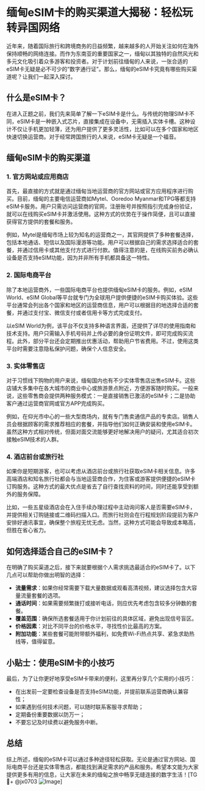# 缅甸eSIM卡的购买渠道大揭秘：轻松玩转异国网络

近年来，随着国际旅行和跨境商务的日益频繁，越来越多的人开始关注如何在海外保持顺畅的网络连接。而作为东南亚的重要国家之一，缅甸以其独特的自然风光和多元文化吸引着众多游客和投资者。对于计划前往缅甸的人来说，一张合适的eSIM卡无疑是必不可少的“数字通行证”。那么，缅甸的eSIM卡究竟有哪些购买渠道呢？让我们一起深入探讨。

## 什么是eSIM卡？

在进入正题之前，我们先来简单了解一下eSIM卡是什么。与传统的物理SIM卡不同，eSIM卡是一种嵌入式芯片，直接集成在设备中，无需插入实体卡槽。这种设计不仅让手机更加轻薄，还为用户提供了更多灵活性，比如可以在多个国家和地区快速切换运营商。对于经常跨国旅行的人来说，eSIM卡无疑是一个福音。

## 缅甸eSIM卡的购买渠道

### 1. 官方网站或应用商店

首先，最直接的方式就是通过缅甸当地运营商的官方网站或官方应用程序进行购买。目前，缅甸的主要电信运营商如Mytel、Ooredoo Myanmar和TPG等都支持eSIM卡服务。用户只需访问运营商的官网，注册账号并按照指引完成身份验证，就可以在线购买eSIM卡并激活使用。这种方式的优势在于操作简便，且可以直接获得官方提供的套餐和服务。

例如，Mytel是缅甸市场上较为知名的运营商之一，其官网提供了多种套餐选择，包括本地通话、短信以及国际漫游等功能。用户可以根据自己的需求选择适合的套餐，并通过信用卡或其他支付方式进行付款。值得注意的是，在线购买前务必确认设备是否支持eSIM功能，因为并非所有手机都具备这一特性。

### 2. 国际电商平台

除了本地运营商外，一些国际电商平台也提供缅甸eSIM卡的服务。例如，eSIM World、eSIM Global等平台就专门为全球用户提供便捷的eSIM卡购买体验。这些平台通常会列出各个国家和地区的运营商信息，用户可以根据目的地选择合适的套餐，并通过支付宝、微信支付或者信用卡等方式完成支付。

以eSIM World为例，该平台不仅支持多种语言界面，还提供了详尽的使用指南和技术支持。用户只需输入手机号码并上传必要的身份证明文件，即可完成购买流程。此外，部分平台还会定期推出优惠活动，帮助用户节省费用。不过，使用这类平台时需要注意隐私保护问题，确保个人信息安全。

### 3. 实体零售店

对于习惯线下购物的用户来说，缅甸国内也有不少实体零售店出售eSIM卡。这些店铺大多集中在各大城市的商业中心或旅游景点附近，方便游客随时购买。一般来说，这些零售商会提供两种服务模式：一是直接销售已激活的eSIM卡；二是协助客户通过运营商官网或官方APP完成购买。

例如，在仰光市中心的一些大型商场内，就有专门售卖通信产品的专卖店。销售人员会根据顾客的需求推荐相应的套餐，并指导他们如何正确安装和使用eSIM卡。虽然这种方式相对传统，但面对面交流能够更好地解决用户的疑问，尤其适合初次接触eSIM技术的人群。

### 4. 酒店前台或旅行社

如果你是短期游客，也可以考虑从酒店前台或旅行社获取eSIM卡相关信息。许多高端酒店和知名旅行社都会与当地运营商合作，为住客或游客提供便捷的eSIM卡订购服务。这种方式的最大优点是省去了自行查找资料的时间，同时还能享受到额外的服务保障。

比如，一些五星级酒店会在入住手续办理过程中主动询问客人是否需要eSIM卡，并提供相关订购链接或二维码扫描入口。而旅行社则会在行程规划阶段提前为客户安排好通讯事宜，确保整个旅程无忧无虑。当然，这种方式可能会导致成本略高，但胜在省心省力。

## 如何选择适合自己的eSIM卡？

在明确了购买渠道之后，接下来就要根据个人需求挑选最适合的eSIM卡了。以下几点可以帮助你做出明智的选择：

- **流量需求**：如果你经常需要下载大量数据或观看高清视频，建议选择包含大容量流量套餐的选项。
- **通话时间**：如果需要频繁拨打或接听电话，则应优先考虑包含较多分钟数的套餐。
- **覆盖范围**：确保所选套餐适用于你计划前往的具体区域，避免出现信号盲区。
- **价格因素**：对比不同平台的价格水平，寻找性价比最高的方案。
- **附加功能**：某些套餐可能附带额外福利，如免费Wi-Fi热点共享、紧急求助热线等，值得留意。

## 小贴士：使用eSIM卡的小技巧

最后，为了让你更好地享受eSIM卡带来的便利，这里再分享几个实用的小技巧：

- 在出发前一定要检查设备是否支持eSIM功能，并提前联系运营商确认兼容性；
- 如果遇到任何技术问题，可以随时联系客服寻求帮助；
- 定期备份重要数据以防万一；
- 不要忘记及时续费以避免服务中断。

## 总结

综上所述，缅甸的eSIM卡可以通过多种途径轻松获取。无论是通过官方网站、国际电商平台还是实体零售店，都能找到满足需求的产品和服务。希望本文能为大家提供更多有用的信息，让大家在未来的缅甸之旅中畅享无缝连接的数字生活！[TG💪+ @jx0703 ![Image](https://github.com/user-attachments/assets/dbca1d08-cadb-493c-b0ec-ad6f7a83f270)]
